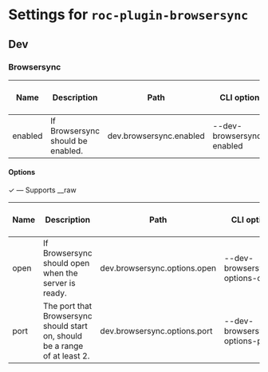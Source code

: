 # Settings for `roc-plugin-browsersync`

## Dev


### Browsersync

| Name    | Description                                                                 | Path                         | CLI option                     | Default | Type      | Required | Can be empty | Extensions             |
| ------- | --------------------------------------------------------------------------- | ---------------------------- | ------------------------------ | ------- | --------- | -------- | ------------ | ---------------------- |
| enabled | If Browsersync should be enabled.                                           | dev.browsersync.enabled      | --dev-browsersync-enabled      | `true`  | `Boolean` | Yes      |              | roc-plugin-browsersync |

#### Options

✓ ― Supports __raw

| Name    | Description                                                                 | Path                         | CLI option                     | Default | Type      | Required | Can be empty | Extensions             |
| ------- | --------------------------------------------------------------------------- | ---------------------------- | ------------------------------ | ------- | --------- | -------- | ------------ | ---------------------- |
| open    | If Browsersync should open when the server is ready.                        | dev.browsersync.options.open | --dev-browsersync-options-open | `true`  | `Boolean` | Yes      |              | roc-plugin-browsersync |
| port    | The port that Browsersync should start on, should be a range of at least 2. | dev.browsersync.options.port | --dev-browsersync-options-port | `3030`  | `Integer` | Yes      |              | roc-plugin-browsersync |
